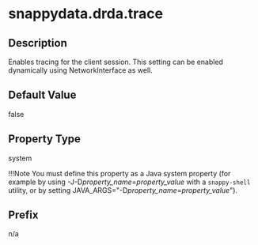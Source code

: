 # snappydata.drda.trace

## Description

Enables tracing for the client session. This setting can be enabled dynamically using NetworkInterface as well.

## Default Value

false

## Property Type

system

!!!Note 
	You must define this property as a Java system property (for example by using -J-D*property\_name*=*property\_value* with a `snappy-shell` utility, or by setting JAVA\_ARGS="-D*property\_name*=*property\_value*").</p>

## Prefix

n/a
